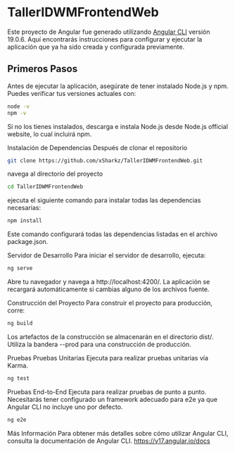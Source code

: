 # TallerIDWMFrontendWeb

Este proyecto de Angular fue generado utilizando [Angular CLI](https://github.com/angular/angular-cli) versión 19.0.6. Aquí encontrarás instrucciones para configurar y ejecutar la aplicación que ya ha sido creada y configurada previamente.

## Primeros Pasos

Antes de ejecutar la aplicación, asegúrate de tener instalado Node.js y npm. Puedes verificar tus versiones actuales con:

```bash
node -v
npm -v
```
Si no los tienes instalados, descarga e instala Node.js desde Node.js official website, lo cual incluirá npm.

Instalación de Dependencias
Después de clonar el repositorio
```bash
git clone https://github.com/xSharkz/TallerIDWMFrontendWeb.git
```

navega al directorio del proyecto
```bash
cd TallerIDWMFrontendWeb
```

ejecuta el siguiente comando para instalar todas las dependencias necesarias:

```bash
npm install
```
Este comando configurará todas las dependencias listadas en el archivo package.json.

Servidor de Desarrollo
Para iniciar el servidor de desarrollo, ejecuta:

```bash
ng serve
```
Abre tu navegador y navega a http://localhost:4200/. La aplicación se recargará automáticamente si cambias alguno de los archivos fuente.

Construcción del Proyecto
Para construir el proyecto para producción, corre:

```bash
ng build
```
Los artefactos de la construcción se almacenarán en el directorio dist/. Utiliza la bandera --prod para una construcción de producción.

Pruebas
Pruebas Unitarias
Ejecuta para realizar pruebas unitarias vía Karma.

```bash
ng test 
```
Pruebas End-to-End
Ejecuta para realizar pruebas de punto a punto. Necesitarás tener configurado un framework adecuado para e2e ya que Angular CLI no incluye uno por defecto. 
```bash
ng e2e
```

Más Información
Para obtener más detalles sobre cómo utilizar Angular CLI, consulta la documentación de Angular CLI.
https://v17.angular.io/docs

